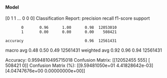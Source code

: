 #### Model
[0 1 1 ... 0 0 0]
Classification Report:
              precision    recall  f1-score   support

           0       0.96      1.00      0.98  12053010
           1       0.00      0.00      0.00    508421

    accuracy                           0.96  12561431
   macro avg       0.48      0.50      0.49  12561431
weighted avg       0.92      0.96      0.94  12561431

Accuracy: 0.9594810495715018
Confusion Matrix:
[[12052455      555]
 [  508421        0]]
Confusion Matrix (%):
[[9.59481050e+01 4.41828642e-03]
 [4.04747676e+00 0.00000000e+00]]
